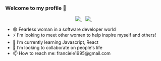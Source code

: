 

### Welcome to my profile 👋

<p align='center'>
  
  <a href="https://www.linkedin.com/in/francielebarbosaoliveira/">
    <img src="https://img.shields.io/badge/linkedin-%230077B5.svg?&style=for-the-badge&logo=linkedin&logoColor=white" />
  </a>&nbsp;&nbsp;
  <a href="https://www.instagram.com/franoliiveiira/">
    <img src="https://img.shields.io/badge/instagram-%23E4405F.svg?&style=for-the-badge&logo=instagram&logoColor=white" />        
  </a>&nbsp;&nbsp;
  
</p>
<ul>
  <li>😄 Fearless woman in a software developer world</li>
 <li>⚡ I'm looking to meet other women to help inspire myself and others! </li>
 <li>🌱 I’m currently learning Javascript, React</li>
 <li>👯 I’m looking to collaborate on people's life</li>

 <li>📫 How to reach me: franciele1995@gmail.com</li>
</ul>

